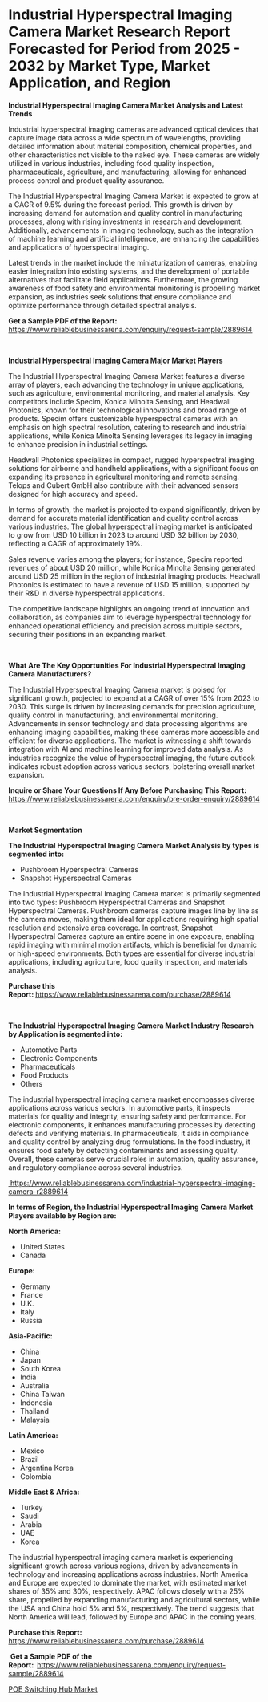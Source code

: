 <p><h1>Industrial Hyperspectral Imaging Camera Market Research Report Forecasted for Period from 2025 -  2032 by Market Type, Market Application, and Region</h1></p><p><strong>Industrial Hyperspectral Imaging Camera Market Analysis and Latest Trends</strong></p>
<p><p>Industrial hyperspectral imaging cameras are advanced optical devices that capture image data across a wide spectrum of wavelengths, providing detailed information about material composition, chemical properties, and other characteristics not visible to the naked eye. These cameras are widely utilized in various industries, including food quality inspection, pharmaceuticals, agriculture, and manufacturing, allowing for enhanced process control and product quality assurance.</p><p>The Industrial Hyperspectral Imaging Camera Market is expected to grow at a CAGR of 9.5% during the forecast period. This growth is driven by increasing demand for automation and quality control in manufacturing processes, along with rising investments in research and development. Additionally, advancements in imaging technology, such as the integration of machine learning and artificial intelligence, are enhancing the capabilities and applications of hyperspectral imaging.</p><p>Latest trends in the market include the miniaturization of cameras, enabling easier integration into existing systems, and the development of portable alternatives that facilitate field applications. Furthermore, the growing awareness of food safety and environmental monitoring is propelling market expansion, as industries seek solutions that ensure compliance and optimize performance through detailed spectral analysis.</p></p>
<p><strong>Get a Sample PDF of the Report:&nbsp;</strong> <a href="https://www.reliablebusinessarena.com/enquiry/request-sample/2889614?utm_campaign=2889&utm_medium=2&utm_source=Github&utm_content=ia&utm_term=14032025&utm_id=industrial-hyperspectral-imaging-camera">https://www.reliablebusinessarena.com/enquiry/request-sample/2889614</a></p>
<p>&nbsp;</p>
<p><strong>Industrial Hyperspectral Imaging Camera Major Market Players</strong></p>
<p><p>The Industrial Hyperspectral Imaging Camera Market features a diverse array of players, each advancing the technology in unique applications, such as agriculture, environmental monitoring, and material analysis. Key competitors include Specim, Konica Minolta Sensing, and Headwall Photonics, known for their technological innovations and broad range of products. Specim offers customizable hyperspectral cameras with an emphasis on high spectral resolution, catering to research and industrial applications, while Konica Minolta Sensing leverages its legacy in imaging to enhance precision in industrial settings.</p><p>Headwall Photonics specializes in compact, rugged hyperspectral imaging solutions for airborne and handheld applications, with a significant focus on expanding its presence in agricultural monitoring and remote sensing. Telops and Cubert GmbH also contribute with their advanced sensors designed for high accuracy and speed.</p><p>In terms of growth, the market is projected to expand significantly, driven by demand for accurate material identification and quality control across various industries. The global hyperspectral imaging market is anticipated to grow from USD 10 billion in 2023 to around USD 32 billion by 2030, reflecting a CAGR of approximately 19%.</p><p>Sales revenue varies among the players; for instance, Specim reported revenues of about USD 20 million, while Konica Minolta Sensing generated around USD 25 million in the region of industrial imaging products. Headwall Photonics is estimated to have a revenue of USD 15 million, supported by their R&D in diverse hyperspectral applications.</p><p>The competitive landscape highlights an ongoing trend of innovation and collaboration, as companies aim to leverage hyperspectral technology for enhanced operational efficiency and precision across multiple sectors, securing their positions in an expanding market.</p></p>
<p>&nbsp;</p>
<p><strong>What Are The Key Opportunities For Industrial Hyperspectral Imaging Camera Manufacturers?</strong></p>
<p><p>The Industrial Hyperspectral Imaging Camera market is poised for significant growth, projected to expand at a CAGR of over 15% from 2023 to 2030. This surge is driven by increasing demands for precision agriculture, quality control in manufacturing, and environmental monitoring. Advancements in sensor technology and data processing algorithms are enhancing imaging capabilities, making these cameras more accessible and efficient for diverse applications. The market is witnessing a shift towards integration with AI and machine learning for improved data analysis. As industries recognize the value of hyperspectral imaging, the future outlook indicates robust adoption across various sectors, bolstering overall market expansion.</p></p>
<p><strong>Inquire or Share Your Questions If Any Before Purchasing This Report:</strong> <a href="https://www.reliablebusinessarena.com/enquiry/pre-order-enquiry/2889614?utm_campaign=2889&utm_medium=2&utm_source=Github&utm_content=ia&utm_term=14032025&utm_id=industrial-hyperspectral-imaging-camera">https://www.reliablebusinessarena.com/enquiry/pre-order-enquiry/2889614</a></p>
<p>&nbsp;</p>
<p><strong>Market Segmentation</strong></p>
<p><strong>The Industrial Hyperspectral Imaging Camera Market Analysis by types is segmented into:</strong></p>
<p><ul><li>Pushbroom Hyperspectral Cameras</li><li>Snapshot Hyperspectral Cameras</li></ul></p>
<p><p>The Industrial Hyperspectral Imaging Camera market is primarily segmented into two types: Pushbroom Hyperspectral Cameras and Snapshot Hyperspectral Cameras. Pushbroom cameras capture images line by line as the camera moves, making them ideal for applications requiring high spatial resolution and extensive area coverage. In contrast, Snapshot Hyperspectral Cameras capture an entire scene in one exposure, enabling rapid imaging with minimal motion artifacts, which is beneficial for dynamic or high-speed environments. Both types are essential for diverse industrial applications, including agriculture, food quality inspection, and materials analysis.</p></p>
<p><strong>Purchase this Report:&nbsp;</strong><a href="https://www.reliablebusinessarena.com/purchase/2889614?utm_campaign=2889&utm_medium=2&utm_source=Github&utm_content=ia&utm_term=14032025&utm_id=industrial-hyperspectral-imaging-camera">https://www.reliablebusinessarena.com/purchase/2889614</a></p>
<p>&nbsp;</p>
<p><strong>The Industrial Hyperspectral Imaging Camera Market Industry Research by Application is segmented into:</strong></p>
<p><ul><li>Automotive Parts</li><li>Electronic Components</li><li>Pharmaceuticals</li><li>Food Products</li><li>Others</li></ul></p>
<p><p>The industrial hyperspectral imaging camera market encompasses diverse applications across various sectors. In automotive parts, it inspects materials for quality and integrity, ensuring safety and performance. For electronic components, it enhances manufacturing processes by detecting defects and verifying materials. In pharmaceuticals, it aids in compliance and quality control by analyzing drug formulations. In the food industry, it ensures food safety by detecting contaminants and assessing quality. Overall, these cameras serve crucial roles in automation, quality assurance, and regulatory compliance across several industries.</p></p>
<p><a href="https://www.reliablebusinessarena.com/industrial-hyperspectral-imaging-camera-r2889614?utm_campaign=2889&utm_medium=2&utm_source=Github&utm_content=ia&utm_term=14032025&utm_id=industrial-hyperspectral-imaging-camera">&nbsp;https://www.reliablebusinessarena.com/industrial-hyperspectral-imaging-camera-r2889614</a></p>
<p><strong>In terms of Region, the Industrial Hyperspectral Imaging Camera Market Players available by Region are:</strong></p>
<p>
    <p> <strong> North America: </strong>
        <ul>
            <li>United States</li>
            <li>Canada</li>
        </ul>
        </p> 
    <p> <strong> Europe: </strong>
        <ul>
            <li>Germany</li>
            <li>France</li>
            <li>U.K.</li>
            <li>Italy</li>
            <li>Russia</li>
        </ul>
        </p> 
    <p> <strong> Asia-Pacific: </strong>
        <ul>
            <li>China</li>
            <li>Japan</li>
            <li>South Korea</li>
            <li>India</li>
            <li>Australia</li>
            <li>China Taiwan</li>
            <li>Indonesia</li>
            <li>Thailand</li>
            <li>Malaysia</li>
        </ul>
        </p> 
    <p> <strong> Latin America: </strong>
        <ul>
            <li>Mexico</li>
            <li>Brazil</li>
            <li>Argentina Korea</li>
            <li>Colombia</li>
        </ul>
        </p> 
    <p> <strong> Middle East & Africa: </strong>
        <ul>
            <li>Turkey</li>
            <li>Saudi</li>
            <li>Arabia</li>
            <li>UAE</li>
            <li>Korea</li>
        </ul>
    </p>
    </p>
<p><p>The industrial hyperspectral imaging camera market is experiencing significant growth across various regions, driven by advancements in technology and increasing applications across industries. North America and Europe are expected to dominate the market, with estimated market shares of 35% and 30%, respectively. APAC follows closely with a 25% share, propelled by expanding manufacturing and agricultural sectors, while the USA and China hold 5% and 5%, respectively. The trend suggests that North America will lead, followed by Europe and APAC in the coming years.</p></p>
<p><strong>Purchase this Report: </strong><a href="https://www.reliablebusinessarena.com/purchase/2889614?utm_campaign=2889&utm_medium=2&utm_source=Github&utm_content=ia&utm_term=14032025&utm_id=industrial-hyperspectral-imaging-camera">https://www.reliablebusinessarena.com/purchase/2889614</a></p>
<p>&nbsp;<strong>Get a Sample PDF of the Report:&nbsp;&nbsp;</strong><a href="https://www.reliablebusinessarena.com/enquiry/request-sample/2889614?utm_campaign=2889&utm_medium=2&utm_source=Github&utm_content=ia&utm_term=14032025&utm_id=industrial-hyperspectral-imaging-camera">https://www.reliablebusinessarena.com/enquiry/request-sample/2889614</a></p>
<p><strong></strong></p>
<p><p><a href="https://github.com/birbamanan03/Market-Research-Report-List-1/blob/main/poe-switching-hub-market.md?utm_campaign=2889&utm_medium=2&utm_source=Github&utm_content=ia&utm_term=14032025&utm_id=industrial-hyperspectral-imaging-camera">POE Switching Hub Market</a></p></p>